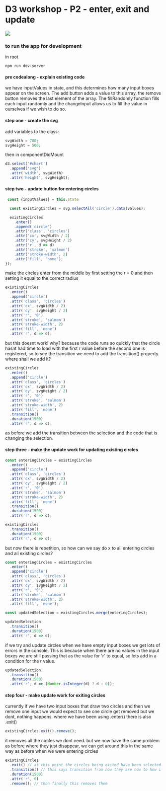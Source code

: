 # D3 workshop - P2 - enter, exit and update

![](./radar-gif.gif)

### to run the app for development

in root

```
npm run dev-server
```

#### pre codealong - explain existing code

we have inputValues in state, and this determines how many input boxes appear on the screen. The add button adds a value to this array, the remove button removes the last element of the array. The fillRandomly function fills each input randomly and the changeInput allows us to fill the value in ourselves if we wish to do so.

#### step one - create the svg

add variables to the class:

```js
svgWidth = 700;
svgHeight = 500;
```

then in componentDidMount

```js
d3.select('#chart')
  .append('svg')
  .attr('width', svgWidth)
  .attr('height', svgHeight);
```

#### step two - update button for entering circles

```js
 const {inputValues} = this.state

  const existingCircles = svg.selectAll('circle').data(values);

  existingCircles
    .enter()
    .append('circle')
    .attr('class', 'circles')
    .attr('cx', svgWidth / 2)
    .attr('cy', svgHeight / 2)
    .attr('r', d => d)
    .attr('stroke', 'salmon')
    .attr('stroke-width', 2)
    .attr('fill', 'none');
});
```

make the circles enter from the middle by first setting the r = 0 and then setting it equal to the correct radius

```js
existingCircles
  .enter()
  .append('circle')
  .attr('class', 'circles')
  .attr('cx', svgWidth / 2)
  .attr('cy', svgHeight / 2)
  .attr('r', '0')
  .attr('stroke', 'salmon')
  .attr('stroke-width', 2)
  .attr('fill', 'none')
  .attr('r', d => d);
```

but this doesnt work! why? because the code runs so quickly that the circle hasnt had time to load with the first r value before the second one is registered, so to see the transition we need to add the transition() property. where shall we add it?

```js
existingCircles
  .enter()
  .append('circle')
  .attr('class', 'circles')
  .attr('cx', svgWidth / 2)
  .attr('cy', svgHeight / 2)
  .attr('r', '0')
  .attr('stroke', 'salmon')
  .attr('stroke-width', 2)
  .attr('fill', 'none')
  .transition()
  .duration(1500)
  .attr('r', d => d);
```

as before we add the transition between the selection and the code that is changing the selection.

#### step three - make the update work for updating existing circles

```js
const enteringCircles = existingCircles
  .enter()
  .append('circle')
  .attr('class', 'circles')
  .attr('cx', svgWidth / 2)
  .attr('cy', svgHeight / 2)
  .attr('r', '0')
  .attr('stroke', 'salmon')
  .attr('stroke-width', 2)
  .attr('fill', 'none')
  .transition()
  .duration(1500)
  .attr('r', d => d);

existingCircles
  .transition()
  .duration(1500)
  .attr('r', d => d);
```

but now there is repetition, so how can we say do x to all entering circles and all existing circles?

```js
const enteringCircles = existingCircles
  .enter()
  .append('circle')
  .attr('class', 'circles')
  .attr('cx', svgWidth / 2)
  .attr('cy', svgHeight / 2)
  .attr('r', '0')
  .attr('stroke', 'salmon')
  .attr('stroke-width', 2)
  .attr('fill', 'none');

const updatedSelection = existingCircles.merge(enteringCircles);

updatedSelection
  .transition()
  .duration(1500)
  .attr('r', d => d);
```

if we try and update circles when we have empty input boxes we get lots of errors in the console. This is because when there are no values in the input boxes we are still passing that as the value for 'r' to equal, so lets add in a condition for the r value.

```js
updatedSelection
  .transition()
  .duration(1500)
  .attr('r', d => (Number.isInteger(d) ? d : 0));
```

#### step four - make update work for exiting circles

currently if we have two input boxes that draw two circles and then we remove one input we would expect to see one circle get removed but we dont, nothing happens.
where we have been using .enter() there is also .exit()

```js
existingCircles.exit().remove();
```

it removes all the circles we dont need. but we now have the same problem as before where they just disappear, we can get around this in the same way as before when we were entering circles

```js
existingCircles
  .exit() // at this point the circles being exited have been selected
  .transition() // this says transition from how they are now to how i am about to change them
  .duration(1500)
  .attr('r', 0)
  .remove(); // then finally this removes them
```
